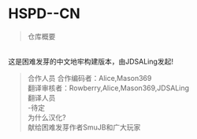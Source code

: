 # HSPD--CN
>仓库概要
<br>
这是困难发芽的中文地牢构建版本，由JDSALing发起!  

>合作人员
合作编码者：Alice,Mason369  
翻译审核者：Rowberry,Alice,Mason369,JDSALing  
>翻译人员  
-待定  
>为什么汉化?  
献给困难发芽作者SmuJB和广大玩家  
